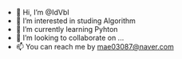 - 👋 Hi, I’m @IdVbI
- 👀 I’m interested in studing Algorithm 
- 🌱 I’m currently learning Pyhton
- 💞️ I’m looking to collaborate on ...
- 📫 You can reach me by mae03087@naver.com

<!---
IdVbI/IdVbI is a ✨ special ✨ repository because its `README.md` (this file) appears on your GitHub profile.
You can click the Preview link to take a look at your changes.
--->
